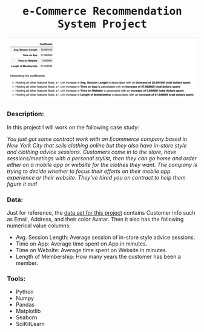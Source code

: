 # <h1 align="center"><samp> e-Commerce Recommendation System Project </samp></h1>

![alt text](eComm-project-image.png)

### Description:
In this project I will work on the following case study:

*You just got some contract work with an Ecommerce company based in New York City that sells clothing online but they also have in-store style and clothing advice sessions. Customers come in to the store, have sessions/meetings with a personal stylist, then they can go home and order either on a mobile app or website for the clothes they want. The company is trying to decide whether to focus their efforts on their mobile app experience or their website. They've hired you on contract to help them figure it out!*

### Data:
Just for reference, the [data set for this project](https://github.com/devp-10/ECommerce-Recommendation-System/blob/main/Ecommerce%20Customers%20dataset) contains Customer info such as Email, Address, and their color Avatar. Then it also has the following numerical value columns:
* Avg. Session Length: Average session of in-store style advice sessions.
* Time on App: Average time spent on App in minutes.
* Time on Website: Average time spent on Website in minutes.
* Length of Membership: How many years the customer has been a member.

### Tools:
* Python
* Numpy
* Pandas
* Matplotlib
* Seaborn
* SciKitLearn
